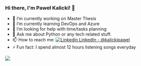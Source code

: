 ### Hi there, I'm Paweł Kalicki! 👋

- 🔭 I’m currently working on Master Thesis
- 🌱 I’m currently learning DevOps and Azure
- 🤔 I’m looking for help with time/tasks planning
- 💬 Ask me about Python or any tech related stuff.
- 📫 How to reach me: [![Linkedin](https://i.stack.imgur.com/gVE0j.png) LinkedIn - @kalickipawel](https://www.linkedin.com/in/kalickipawel/) 
- ⚡ Fun fact: I spend almost 12 hours listening songs everyday

<img src="https://github-readme-stats.vercel.app/api?username=kalickiPawel&&show_icons=true&title_color=ffffff&icon_color=7ed957&text_color=daf7dc&bg_color=151515">

<!-- 
- 👯 I’m looking to collaborate on LinkedIn
- 😄 Pronouns: ...
-->
